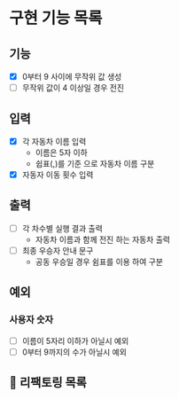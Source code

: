 # 구현 기능 목록
                    
## 기능

* [x] 0부터 9 사이에 무작위 값 생성
* [ ] 무작위 값이 4 이상일 경우 전진

## 입력

* [x] 각 자동차 이름 입력
    * 이름은 5자 이하
    * 쉽표(,)를 기준 으로 자동차 이름 구분
* [x] 자동자 이동 횟수 입력

## 출력

* [ ] 각 차수별 실행 결과 출력
  * 자동차 이름과 함께 전진 하는 자동차 출력
* [ ] 최종 우승자 안내 문구
  * 공동 우승일 경우 쉼표를 이용 하여 구분

## 예외

### 사용자 숫자

* [ ] 이름이 5자리 이하가 아닐시 예외
* [ ] 0부터 9까지의 수가 아닐시 예외

## 🔨 리팩토링 목록